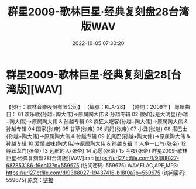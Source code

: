 ﻿---
title: 群星2009-歌林巨星·经典复刻盘28台湾版WAV
date: 2022-10-05 07:30:20
categories: WAV车载音乐、镜像
tags: 华语中文
---
# 群星2009-歌林巨星·经典复刻盘28[台湾版][WAV]

【發行：歌林音樂股份有限公司】
【編號：KLA-28】
【時間：2009年】
專輯曲目：
01 欢乐歌{孙越+陶大伟}→原属陶大伟 & 孙越专辑
02 假如我是大明星{孙越+陶大伟}→原属陶大伟 & 孙越专辑
03 疯狂大吃客{孙越+陶大伟}→原属陶大伟 & 孙越专辑
04 国家{张帝}
05 甘草{张帝}
06 妈妈{张帝}
07 小丑{张魁}
08 搭巴士{孙越+陶大伟}→原属陶大伟 & 孙越专辑
09 长尾巴{孙越+陶大伟}→原属陶大伟 & 孙越专辑
10 爱情滋味{陶大伟}→原属陶大伟 & 孙越专辑
11 人争一口气{张帝}
12 鲤跃龙门{张帝}
13 远航的人{张帝}
14 心愿{张帝}
15 今夜{张帝}
群星2009-歌林巨星·经典复刻盘28[台湾版][WAV].rar: https://url27.ctfile.com/f/9388027-687853186-f6eb13?p=559675
(访问密码: 559675)
WAV,FLAC,APE,MP3: https://url27.ctfile.com/d/9388027-19437416-b18f0a?p=559675
(访问密码: 559675)
原文：[链接](https://blog.sina.com.cn/s/blog_1647c7e7601030zri.html)
